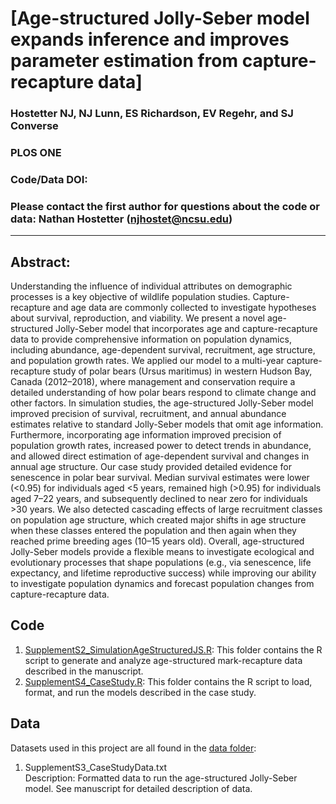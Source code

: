 # [Age-structured Jolly-Seber model expands inference and improves parameter estimation from capture-recapture data]

### Hostetter NJ, NJ Lunn, ES Richardson, EV Regehr, and SJ Converse

### PLOS ONE

### Code/Data DOI: 

### Please contact the first author for questions about the code or data: Nathan Hostetter (njhostet@ncsu.edu)
__________________________________________________________________________________________________________________________________________

## Abstract:
Understanding the influence of individual attributes on demographic processes is a key objective of wildlife population studies. Capture-recapture and age data are commonly collected to investigate hypotheses about survival, reproduction, and viability. We present a novel age-structured Jolly-Seber model that incorporates age and capture-recapture data to provide comprehensive information on population dynamics, including abundance, age-dependent survival, recruitment, age structure, and population growth rates. We applied our model to a multi-year capture-recapture study of polar bears (Ursus maritimus) in western Hudson Bay, Canada (2012–2018), where management and conservation require a detailed understanding of how polar bears respond to climate change and other factors. In simulation studies, the age-structured Jolly-Seber model improved precision of survival, recruitment, and annual abundance estimates relative to standard Jolly-Seber models that omit age information. Furthermore, incorporating age information improved precision of population growth rates, increased power to detect trends in abundance, and allowed direct estimation of age-dependent survival and changes in annual age structure. Our case study provided detailed evidence for senescence in polar bear survival. Median survival estimates were lower (<0.95) for individuals aged <5 years, remained high (>0.95) for individuals aged 7–22 years, and subsequently declined to near zero for individuals >30 years. We also detected cascading effects of large recruitment classes on population age structure, which created major shifts in age structure when these classes entered the population and then again when they reached prime breeding ages (10–15 years old). Overall, age-structured Jolly-Seber models provide a flexible means to investigate ecological and evolutionary processes that shape populations (e.g., via senescence, life expectancy, and lifetime reproductive success) while improving our ability to investigate population dynamics and forecast population changes from capture-recapture data.


## Code 
1) [SupplementS2_SimulationAgeStructuredJS.R](./simulation/): This folder contains the R script to generate and analyze age-structured mark-recapture data described in the manuscript.
2) [SupplementS4_CaseStudy.R](./CaseStudy/): This folder contains the R script to load, format, and run the models described in the case study.


## Data
Datasets used in this project are all found in the [data folder](./data):

1) SupplementS3_CaseStudyData.txt        
Description: Formatted data to run the age-structured Jolly-Seber model. See manuscript for detailed description of data.

